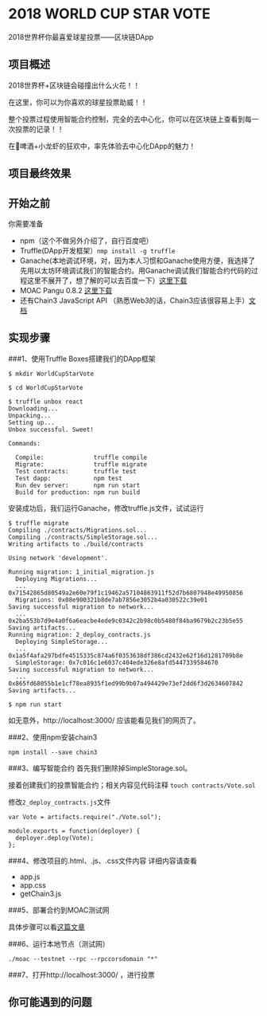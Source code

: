 # 2018 WORLD CUP STAR VOTE
2018世界杯你最喜爱球星投票——区块链DApp

## 项目概述
2018世界杯+区块链会碰撞出什么火花！！

在这里，你可以为你喜欢的球星投票助威！！

整个投票过程使用智能合约控制，完全的去中心化，你可以在区块链上查看到每一次投票的记录！！

在🍺啤酒+小龙虾的狂欢中，率先体验去中心化DApp的魅力！

## 项目最终效果

## 开始之前

你需要准备

* npm（这个不做另外介绍了，自行百度吧）
* Truffle(DApp开发框架）`nmp install -g truffle`
* Ganache(本地调试环境，对，因为本人习惯和Ganache使用方便，我选择了先用以太坊环境调试我们的智能合约。用Ganache调试我们智能合约代码的过程这里不展开了，想了解的可以去百度一下）[这里下载](https://truffleframework.com/ganache)
* MOAC Pangu 0.8.2 [这里下载](https://github.com/MOACChain/moac-core/releases)
* 还有Chain3 JavaScript API （熟悉Web3的话，Chain3应该很容易上手）[文档](https://github.com/MOACChain/chain3/blob/master/Chain3.md)

## 实现步骤

###1、使用Truffle Boxes搭建我们的DApp框架

```
$ mkdir WorldCupStarVote

$ cd WorldCupStarVote

$ truffle unbox react
Downloading...
Unpacking...
Setting up...
Unbox successful. Sweet!

Commands:

  Compile:              truffle compile
  Migrate:              truffle migrate
  Test contracts:       truffle test
  Test dapp:            npm test
  Run dev server:       npm run start
  Build for production: npm run build

```

安装成功后，我们运行Ganache，修改truffle.js文件，试试运行

```
$ truffle migrate
Compiling ./contracts/Migrations.sol...
Compiling ./contracts/SimpleStorage.sol...
Writing artifacts to ./build/contracts

Using network 'development'.

Running migration: 1_initial_migration.js
  Deploying Migrations...
  ... 0x71542865d80549a2e60e79f1c19462a57104863911f52d7b6807948e49950856
  Migrations: 0x08e900321b8de7ab7856e3052b4a030522c39e01
Saving successful migration to network...
  ... 0x2ba553b7d9e4a0f6a6eacbe4ede9c0342c2b98c0b5480f84ba9679b2c23b5e55
Saving artifacts...
Running migration: 2_deploy_contracts.js
  Deploying SimpleStorage...
  ... 0x1a5f4afa297bdfe4515335c874a6f0353638df386cd2432e62f16d1281709b8e
  SimpleStorage: 0x7c016c1e6037c404ede326e8afd5447339584670
Saving successful migration to network...
  ... 0x865fd68055b1e1cf78ea8935f1ed99b9b07a494429e73ef2dd6f3d2634607842
Saving artifacts...

$ npm run start
```

如无意外，http://localhost:3000/ 应该能看见我们的网页了。

###2、使用npm安装chain3

```
npm install --save chain3
```

###3、编写智能合约
首先我们删除掉SimpleStorage.sol。

接着创建我们的投票智能合约；相关内容见代码注释 `touch contracts/Vote.sol`

修改`2_deploy_contracts.js`文件

```
var Vote = artifacts.require("./Vote.sol");

module.exports = function(deployer) {
  deployer.deploy(Vote);
};

```

###4、修改项目的.html、.js、.css文件内容
详细内容请查看

* app.js
* app.css
* getChain3.js


###5、部署合约到MOAC测试网

具体步骤可以看[这篇文章](https://mp.weixin.qq.com/s/e8LRSaEsVaLgwAJgLW4wPg)


###6、运行本地节点（测试网）

`./moac --testnet --rpc --rpccorsdomain "*"`

###7、打开http://localhost:3000/ ，进行投票


## 你可能遇到的问题




